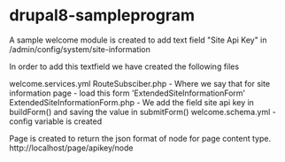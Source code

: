 # drupal8-sampleprogram

A sample welcome module is created to add text field "Site Api Key" in /admin/config/system/site-information

In order to add this textfield we have created the following files

welcome.services.yml 
RouteSubsciber.php - Where we say that for site information page - load this form 'ExtendedSiteInformationForm'
ExtendedSiteInformationForm.php - We add the field site api key in buildForm() and saving the value in submitForm()
welcome.schema.yml - config variable is created
 
Page is created to return the json format of node for page content type.  http://localhost/page/apikey/node
